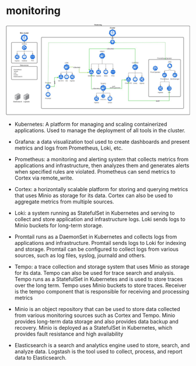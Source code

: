 # monitoring

![image](https://github.com/ivorobey/monitoring_scheme/blob/main/mon_scheme.jpg)

- Kubernetes: A platform for managing and scaling containerized applications. Used to manage the deployment of all tools in the cluster.

- Grafana: a data visualization tool used to create dashboards and present metrics and logs from Prometheus, Loki, etc.

- Prometheus: a monitoring and alerting system that collects metrics from applications and infrastructure, then analyzes them and generates alerts when specified rules are violated. Prometheus can send metrics to Cortex via remote_write.

- Cortex: a horizontally scalable platform for storing and querying metrics that uses Minio as storage for its data. Cortex can also be used to aggregate metrics from multiple sources.

- Loki: a system running as StatefulSet in Kubernetes and serving to collect and store application and infrastructure logs. Loki sends logs to Minio buckets for long-term storage.

- Promtail runs as a DaemonSet in Kubernetes and collects logs from applications and infrastructure. Promtail sends logs to Loki for indexing and storage. 
  Promtail can be configured to collect logs from various sources, such as log files, syslog, journald and others.

- Tempo: a trace collection and storage system that uses Minio as storage for its data. Tempo can also be used for trace search and analysis.
  Tempo runs as a StatefulSet in Kubernetes and is used to store traces over the long term. Tempo uses Minio buckets to store traces.
  Receiver is the tempo component that is responsible for receiving and processing metrics
  
- Minio is an object repository that can be used to store data collected from various monitoring sources such as Cortex and Tempo. Minio provides long-term data storage   and also provides data backup and recovery.
  Minio is deployed as a StatefulSet in Kubernetes, which provides fault resistance and high availability

- Elasticsearch is a search and analytics engine used to store, search, and analyze data. 
  Logstash is the tool used to collect, process, and report data to Elasticsearch.

